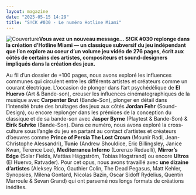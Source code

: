 ```yaml
---
layout: magazine
date: "2025-05-15 14:29"
title: "S!CK #030 - Le numéro Hotline Miami"
---
```

![Couverture](/img/sick-30.png)**Vous avez un nouveau message… S!CK #030 replonge dans la création d’Hotline Miami — un classique subversif du jeu indépendant que l’on explore au coeur d’un volume jeu vidéo de 276 pages, écrit aux côtés de certains des artistes, compositeurs et sound-designers impliqués dans la création des jeux.** 



Au fil d’un dossier de +100 pages, nous avons exploré les influences communes qui circulent entre les différents artistes et créateurs comme un courant électrique. L’occasion de plonger dans l’art psychédélique de **El Huervo**  (Art & Bande-son), creuser les influences cinématographiques de la musique avec **Carpenter Brut**  (Bande-Son), plonger en détail dans l’intensité brute des bruitages des jeux aux côtés **Jordan Fehr**  (Sound-Design), ou encore replonger dans les prémices de la conception du classique et de sa bande-son avec **Jasper Byrne**  (Playtest & Bande-Son) & **Eirik Suhrke**  (Bande-Son). Dans ce numéro, nous avons exploré la cross-culture sous l’angle du jeu en partant au contact d’artistes et créateurs d’oeuvres comme **Prince of Persia The Lost Crown**  (Mounir Radi, Jean-Christophe Alessandri), **Tunic**  (Andrew Shouldice, Eric Billingsley, Janice Kwan, Terence Lee), **Mediterranea Inferno**  (Lorenzo Redaelli), **Mirror’s Edge**  (Solar Fields, Mattias Häggström, Tobias Hogstrand) ou encore **Ultros**  (El Huervo, Ratvader). Pour cet opus, nous avons travaillé avec **une dizaine d’artistes**  (Aleksey Rico, Gauthier Colin, The Dead Pegasus, Matt Kehler, Synopsies, Milena Gontard, Nicolas Bazin, Oscar Sidoff Rydelius, Quentin Marroule & Sevan Grand) qui ont parsemé nos longs formats de créations inédites.